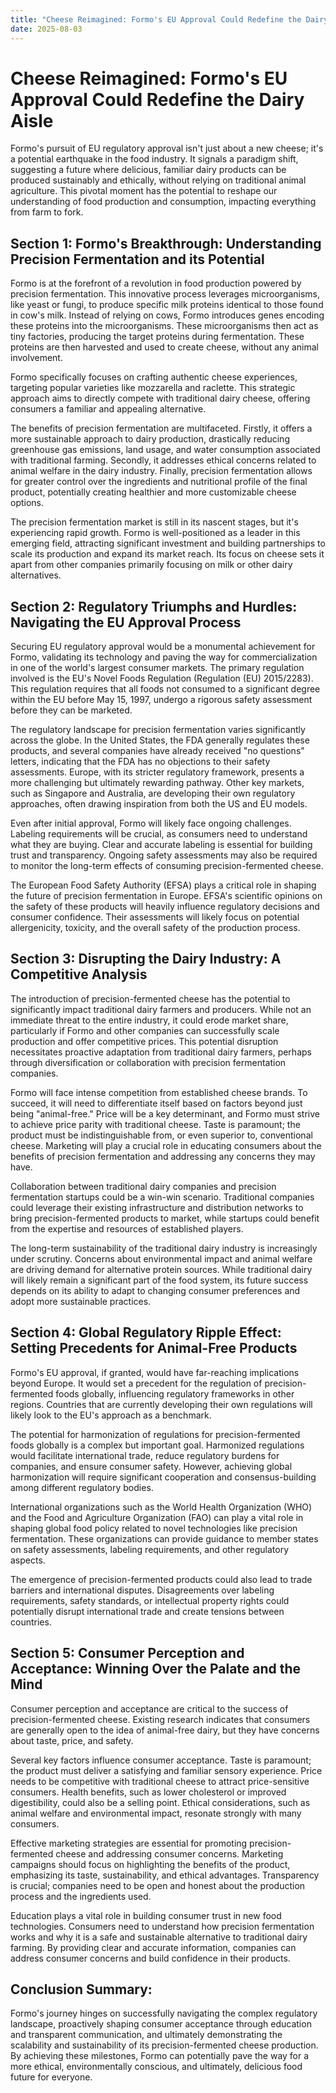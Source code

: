 ```yaml
---
title: "Cheese Reimagined: Formo's EU Approval Could Redefine the Dairy Aisle"
date: 2025-08-03
---
```


# Cheese Reimagined: Formo's EU Approval Could Redefine the Dairy Aisle

Formo's pursuit of EU regulatory approval isn't just about a new cheese; it's a potential earthquake in the food industry. It signals a paradigm shift, suggesting a future where delicious, familiar dairy products can be produced sustainably and ethically, without relying on traditional animal agriculture. This pivotal moment has the potential to reshape our understanding of food production and consumption, impacting everything from farm to fork.

## Section 1: Formo's Breakthrough: Understanding Precision Fermentation and its Potential

Formo is at the forefront of a revolution in food production powered by precision fermentation. This innovative process leverages microorganisms, like yeast or fungi, to produce specific milk proteins identical to those found in cow's milk. Instead of relying on cows, Formo introduces genes encoding these proteins into the microorganisms. These microorganisms then act as tiny factories, producing the target proteins during fermentation. These proteins are then harvested and used to create cheese, without any animal involvement.

Formo specifically focuses on crafting authentic cheese experiences, targeting popular varieties like mozzarella and raclette. This strategic approach aims to directly compete with traditional dairy cheese, offering consumers a familiar and appealing alternative.

The benefits of precision fermentation are multifaceted. Firstly, it offers a more sustainable approach to dairy production, drastically reducing greenhouse gas emissions, land usage, and water consumption associated with traditional farming. Secondly, it addresses ethical concerns related to animal welfare in the dairy industry. Finally, precision fermentation allows for greater control over the ingredients and nutritional profile of the final product, potentially creating healthier and more customizable cheese options.

The precision fermentation market is still in its nascent stages, but it's experiencing rapid growth. Formo is well-positioned as a leader in this emerging field, attracting significant investment and building partnerships to scale its production and expand its market reach. Its focus on cheese sets it apart from other companies primarily focusing on milk or other dairy alternatives.

## Section 2: Regulatory Triumphs and Hurdles: Navigating the EU Approval Process

Securing EU regulatory approval would be a monumental achievement for Formo, validating its technology and paving the way for commercialization in one of the world's largest consumer markets. The primary regulation involved is the EU's Novel Foods Regulation (Regulation (EU) 2015/2283). This regulation requires that all foods not consumed to a significant degree within the EU before May 15, 1997, undergo a rigorous safety assessment before they can be marketed.

The regulatory landscape for precision fermentation varies significantly across the globe. In the United States, the FDA generally regulates these products, and several companies have already received "no questions" letters, indicating that the FDA has no objections to their safety assessments. Europe, with its stricter regulatory framework, presents a more challenging but ultimately rewarding pathway. Other key markets, such as Singapore and Australia, are developing their own regulatory approaches, often drawing inspiration from both the US and EU models.

Even after initial approval, Formo will likely face ongoing challenges. Labeling requirements will be crucial, as consumers need to understand what they are buying. Clear and accurate labeling is essential for building trust and transparency. Ongoing safety assessments may also be required to monitor the long-term effects of consuming precision-fermented cheese.

The European Food Safety Authority (EFSA) plays a critical role in shaping the future of precision fermentation in Europe. EFSA's scientific opinions on the safety of these products will heavily influence regulatory decisions and consumer confidence. Their assessments will likely focus on potential allergenicity, toxicity, and the overall safety of the production process.

## Section 3: Disrupting the Dairy Industry: A Competitive Analysis

The introduction of precision-fermented cheese has the potential to significantly impact traditional dairy farmers and producers. While not an immediate threat to the entire industry, it could erode market share, particularly if Formo and other companies can successfully scale production and offer competitive prices. This potential disruption necessitates proactive adaptation from traditional dairy farmers, perhaps through diversification or collaboration with precision fermentation companies.

Formo will face intense competition from established cheese brands. To succeed, it will need to differentiate itself based on factors beyond just being "animal-free." Price will be a key determinant, and Formo must strive to achieve price parity with traditional cheese. Taste is paramount; the product must be indistinguishable from, or even superior to, conventional cheese. Marketing will play a crucial role in educating consumers about the benefits of precision fermentation and addressing any concerns they may have.

Collaboration between traditional dairy companies and precision fermentation startups could be a win-win scenario. Traditional companies could leverage their existing infrastructure and distribution networks to bring precision-fermented products to market, while startups could benefit from the expertise and resources of established players.

The long-term sustainability of the traditional dairy industry is increasingly under scrutiny. Concerns about environmental impact and animal welfare are driving demand for alternative protein sources. While traditional dairy will likely remain a significant part of the food system, its future success depends on its ability to adapt to changing consumer preferences and adopt more sustainable practices.

## Section 4: Global Regulatory Ripple Effect: Setting Precedents for Animal-Free Products

Formo's EU approval, if granted, would have far-reaching implications beyond Europe. It would set a precedent for the regulation of precision-fermented foods globally, influencing regulatory frameworks in other regions. Countries that are currently developing their own regulations will likely look to the EU's approach as a benchmark.

The potential for harmonization of regulations for precision-fermented foods globally is a complex but important goal. Harmonized regulations would facilitate international trade, reduce regulatory burdens for companies, and ensure consumer safety. However, achieving global harmonization will require significant cooperation and consensus-building among different regulatory bodies.

International organizations such as the World Health Organization (WHO) and the Food and Agriculture Organization (FAO) can play a vital role in shaping global food policy related to novel technologies like precision fermentation. These organizations can provide guidance to member states on safety assessments, labeling requirements, and other regulatory aspects.

The emergence of precision-fermented products could also lead to trade barriers and international disputes. Disagreements over labeling requirements, safety standards, or intellectual property rights could potentially disrupt international trade and create tensions between countries.

## Section 5: Consumer Perception and Acceptance: Winning Over the Palate and the Mind

Consumer perception and acceptance are critical to the success of precision-fermented cheese. Existing research indicates that consumers are generally open to the idea of animal-free dairy, but they have concerns about taste, price, and safety.

Several key factors influence consumer acceptance. Taste is paramount; the product must deliver a satisfying and familiar sensory experience. Price needs to be competitive with traditional cheese to attract price-sensitive consumers. Health benefits, such as lower cholesterol or improved digestibility, could also be a selling point. Ethical considerations, such as animal welfare and environmental impact, resonate strongly with many consumers.

Effective marketing strategies are essential for promoting precision-fermented cheese and addressing consumer concerns. Marketing campaigns should focus on highlighting the benefits of the product, emphasizing its taste, sustainability, and ethical advantages. Transparency is crucial; companies need to be open and honest about the production process and the ingredients used.

Education plays a vital role in building consumer trust in new food technologies. Consumers need to understand how precision fermentation works and why it is a safe and sustainable alternative to traditional dairy farming. By providing clear and accurate information, companies can address consumer concerns and build confidence in their products.

## Conclusion Summary:

Formo's journey hinges on successfully navigating the complex regulatory landscape, proactively shaping consumer acceptance through education and transparent communication, and ultimately demonstrating the scalability and sustainability of its precision-fermented cheese production. By achieving these milestones, Formo can potentially pave the way for a more ethical, environmentally conscious, and ultimately, delicious food future for everyone.